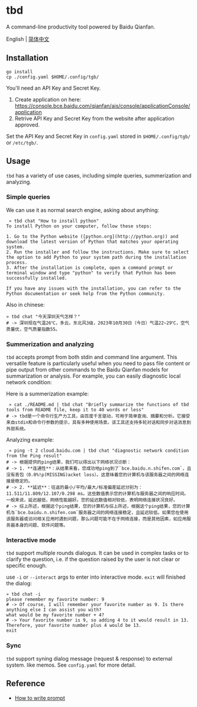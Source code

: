 # tbd
A command-line productivity tool powered by Baidu Qianfan.

English | [简体中文](./README.zh-CN.md)

## Installation

```shell
go install
cp ./config.yaml $HOME/.config/tgb/
```

You'll need an API Key and Secret Key. 

1. Create application on here: https://console.bce.baidu.com/qianfan/ais/console/applicationConsole/application
2. Retrive API Key and Secret Key from the website after application approved.

Set the API Key and Secret Key in `config.yaml` stored in `$HOME/.config/tgb/` or `/etc/tgb/`.

## Usage
`tbd` has a variety of use cases, including simple queries, summerization and analyzing.

### Simple queries
We can use it as normal search engine, asking about anything:

```shell
 » tbd chat "How to install python"
To install Python on your computer, follow these steps:

1. Go to the Python website ([python.org](http://python.org)) and download the latest version of Python that matches your operating system.
2. Run the installer and follow the instructions. Make sure to select the option to add Python to your system path during the installation process.
3. After the installation is complete, open a command prompt or terminal window and type "python" to verify that Python has been successfully installed.

If you have any issues with the installation, you can refer to the Python documentation or seek help from the Python community.
```

Also in chinese: 

```shell
» tbd chat "今天深圳天气怎样？"
# -> 深圳现在气温26℃，多云，东北风3级，2023年10月30日（今日）气温22~29℃，空气质量优，空气质量指数55。
```

### Summerization and analyzing

`tbd` accepts prompt from both stdin and command line argument. This versatile feature is particularly useful when you need to pass file content or pipe output from other commands to the Baidu Qianfan models for summarization or analysis. For example, you can easily diagnostic local network condition:

Here is a summerization example: 

```shell
 » cat ./README.md | tbd chat "Briefly summarize the functions of tbd tools from README file, keep it to 40 words or less"
# -> tbd是一个命令行生产力工具，由百度千言驱动，可用于简单查询、摘要和分析。它接受来自stdin和命令行参数的提示，具有多种使用场景。该工具还支持多轮对话和同步对话消息到外部系统。
```

Analyzing example:

```shell
 » ping -t 2 cloud.baidu.com | tbd chat "diagnostic network condition from the Ping result"
# -> 根据提供的ping结果，我们可以得出以下网络状况诊断：
# -> 1. **连通性**：从结果来看，您成功地ping到了`bce.baidu.n.shifen.com`，且没有丢包（0.0%!p(MISSING)acket loss）。这意味着您的计算机与该服务器之间的网络连接是稳定的。
# -> 2. **延迟**：往返的最小/平均/最大/标准偏差延迟分别为：11.511/11.809/12.107/0.298 ms。这些数值表示您的计算机与服务器之间的响应时间。一般来说，延迟越低，网络性能越好。您的延迟数值相对较低，表明网络连接状况良好。
# -> 综上所述，根据这个ping结果，您的计算机与综上所述，根据这个ping结果，您的计算机与`bce.baidu.n.shifen.com`服务器之间的网络连接稳定，且延迟较低。如果您在使用该服务器或访问相关应用时遇到问题，那么问题可能不在于网络连接，而是其他因素，如应用服务器本身的问题、软件问题等。
```


### Interactive mode

`tbd` support multiple rounds dialogus. It can be used in complex tasks or to clarify the question, i.e. if the question raised by the user is not clear or specific enough. 

use `-i` or `--interact` args to enter into interactive mode. `exit` will finished the dialog:

```shell
» tbd chat -i
please remember my favorite number: 9
# -> Of course, I will remember your favorite number as 9. Is there anything else I can assist you with?
what would be my favorite number + 4?
# -> Your favorite number is 9, so adding 4 to it would result in 13. Therefore, your favorite number plus 4 would be 13.
exit
```

### Sync 

`tbd` support syning dialog message (request & response) to external system. like memos. See `config.yaml` for more detail.

## Reference

- [How to write prompt](https://console.bce.baidu.com/qianfan/prompt/template)

